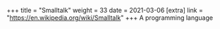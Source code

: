 +++
title = "Smalltalk"
weight = 33
date = 2021-03-06
[extra]
link = "https://en.wikipedia.org/wiki/Smalltalk"
+++
A programming language

